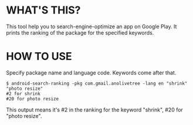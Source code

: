 WHAT'S THIS?
================

This tool help you to search-engine-optimize an app on Google Play.
It prints the ranking of the package for the specified keywords.

HOW TO USE
============

Specify package name and language code. Keywords come after that.

    $ android-search-ranking -pkg com.gmail.anolivetree -lang en "shrink" "photo resize"
    #2 for shrink
    #20 for photo resize

This output means it's #2 in the ranking for the keyword "shrink", #20 for "photo resize".

